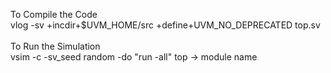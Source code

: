 To Compile the Code<br>
vlog -sv +incdir+$UVM_HOME/src +define+UVM_NO_DEPRECATED top.sv<br>
<br>
To Run the Simulation<br>
vsim -c -sv_seed random -do "run -all" top -> module name
